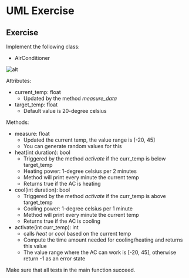 # UML Exercise

## Exercise

Implement the following class:

- AirConditioner

![alt](./../../media/uml.png)

Attributes:

- current_temp: float
  - Updated by the method *measure_data*
- target_temp: float
  - Default value is 20-degree celsius

Methods:

- measure: float
  - Updated the current temp, the value range is [-20, 45]
  - You can generate random values for this
- heat(int duration): bool
  - Triggered by the method *activate* if the curr_temp is below target_temp
  - Heating power: 1-degree celsius per 2 minutes
  - Method will print every minute the current temp
  - Returns true if the AC is heating
- cool(int duration): bool
  - Triggered by the method *activate* if the curr_temp is above target_temp
  - Cooling power: 1-degree celsius per 1 minute
  - Method will print every minute the current temp
  - Returns true if the AC is cooling
- activate(int curr_temp): int
  - calls *heat* or *cool* based on the current temp
  - Compute the time amount needed for cooling/heating and returns this value
  - The value range where the AC can work is [-20, 45], otherwise return -1 as an error state

Make sure that all tests in the main function succeed.
